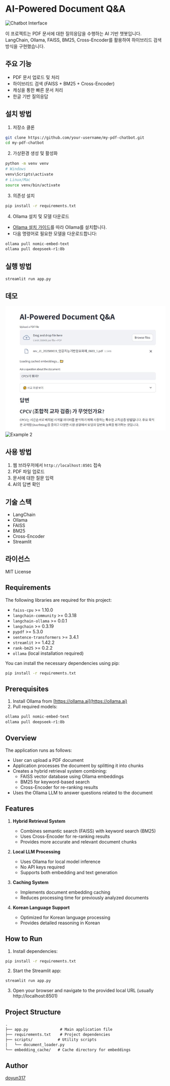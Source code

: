 # AI-Powered Document Q&A

![Chatbot Interface](img/chatbot.png)

이 프로젝트는 PDF 문서에 대한 질의응답을 수행하는 AI 기반 챗봇입니다. LangChain, Ollama, FAISS, BM25, Cross-Encoder를 활용하여 하이브리드 검색 방식을 구현했습니다.

## 주요 기능

- PDF 문서 업로드 및 처리
- 하이브리드 검색 (FAISS + BM25 + Cross-Encoder)
- 캐싱을 통한 빠른 문서 처리
- 한글 기반 질의응답

## 설치 방법

1. 저장소 클론
```bash
git clone https://github.com/your-username/my-pdf-chatbot.git
cd my-pdf-chatbot
```

2. 가상환경 생성 및 활성화
```bash
python -m venv venv
# Windows
venv\Scripts\activate
# Linux/Mac
source venv/bin/activate
```

3. 의존성 설치
```bash
pip install -r requirements.txt
```

4. Ollama 설치 및 모델 다운로드
- [Ollama 설치 가이드](https://ollama.ai/download)를 따라 Ollama를 설치합니다.
- 다음 명령어로 필요한 모델을 다운로드합니다:
```bash
ollama pull nomic-embed-text
ollama pull deepseek-r1:8b
```

## 실행 방법

```bash
streamlit run app.py
```

## 데모

![Example 1](img/example-1.jpg)
![Example 2](img/example-2.gif)

## 사용 방법

1. 웹 브라우저에서 `http://localhost:8501` 접속
2. PDF 파일 업로드
3. 문서에 대한 질문 입력
4. AI의 답변 확인

## 기술 스택

- LangChain
- Ollama
- FAISS
- BM25
- Cross-Encoder
- Streamlit

## 라이선스

MIT License

## Requirements

The following libraries are required for this project:

* `faiss-cpu` >= 1.10.0
* `langchain-community` >= 0.3.18
* `langchain-ollama` >= 0.0.1
* `langchain` >= 0.3.19
* `pypdf` >= 5.3.0
* `sentence-transformers` >= 3.4.1
* `streamlit` >= 1.42.2
* `rank-bm25` >= 0.2.2
* `ollama` (local installation required)

You can install the necessary dependencies using pip:

```bash
pip install -r requirements.txt
```

## Prerequisites

1. Install Ollama from [https://ollama.ai](https://ollama.ai)
2. Pull required models:
```bash
ollama pull nomic-embed-text
ollama pull deepseek-r1:8b
```

## Overview

The application runs as follows:

* User can upload a PDF document
* Application processes the document by splitting it into chunks
* Creates a hybrid retrieval system combining:
  - FAISS vector database using Ollama embeddings
  - BM25 for keyword-based search
  - Cross-Encoder for re-ranking results
* Uses the Ollama LLM to answer questions related to the document

## Features

1. **Hybrid Retrieval System**
   - Combines semantic search (FAISS) with keyword search (BM25)
   - Uses Cross-Encoder for re-ranking results
   - Provides more accurate and relevant document chunks

2. **Local LLM Processing**
   - Uses Ollama for local model inference
   - No API keys required
   - Supports both embedding and text generation

3. **Caching System**
   - Implements document embedding caching
   - Reduces processing time for previously analyzed documents

4. **Korean Language Support**
   - Optimized for Korean language processing
   - Provides detailed reasoning in Korean

## How to Run

1. Install dependencies:
```bash
pip install -r requirements.txt
```

2. Start the Streamlit app:
```bash
streamlit run app.py
```

3. Open your browser and navigate to the provided local URL (usually http://localhost:8501)

## Project Structure

```
.
├── app.py              # Main application file
├── requirements.txt    # Project dependencies
├── scripts/           # Utility scripts
│   └── document_loader.py
└── embedding_cache/   # Cache directory for embeddings
```

## Author
[doyun317](https://github.com/doyun317)

